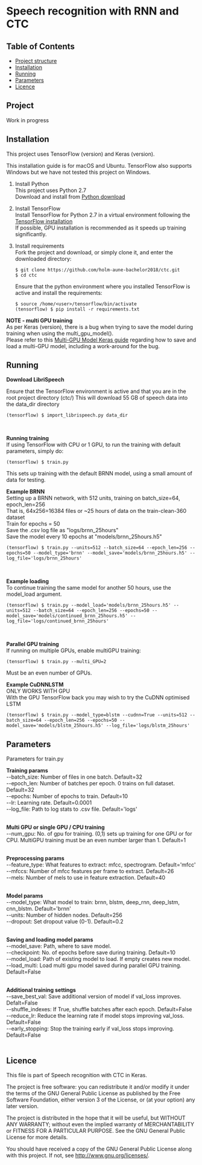Speech recognition with RNN and CTC
======
Table of Contents
------
 * [Project structure](#project)
 * [Installation](#installation)
 * [Running](#running)
 * [Parameters](#params)
 * [Licence](#licence)

<a name="project"/>

## Project
Work in progress

<a name="installation"/>

## Installation
This project uses TensorFlow (version) and Keras (version).

This installation guide is for macOS and Ubuntu. 
TensorFlow also supports Windows but we have not tested this project on Windows.
1. Install Python  
This project uses Python 2.7  
Download and install from [Python download]

2. Install TensorFlow  
Install TensorFlow for Python 2.7 in a virtual environment following the [TensorFlow installation]  
If possible, GPU installation is recommended as it speeds up training significantly.

3. Install requirements  
Fork the project and download, or simply clone it, and enter the downloaded directory:
   ```
   $ git clone https://github.com/holm-aune-bachelor2018/ctc.git
   $ cd ctc
   ```
   Ensure that the python environment where you installed TensorFlow is active and install the             requirements:
   ```ubuntu
   $ source /home/<user>/tensorflow/bin/activate
   (tensorflow) $ pip install -r requirements.txt
   ```


**NOTE - multi GPU training**  
As per Keras (version), there is a bug when trying to save the model during training when using the multi_gpu_model().  
Please refer to this [Multi-GPU Model Keras guide] regarding how to save and load a multi-GPU model, including a work-around for the bug.

<a name="running"/>

## Running

**Download LibriSpeech** 

Ensure that the TensorFlow environment is active and that you are in the root project directory (ctc/)
This will download 55 GB of speech data into the data_dir directory

```
(tensorflow) $ import_librispeech.py data_dir 

```
<br> 

**Running training** <br>
If using TensorFlow with CPU or 1 GPU, to run the training with default parameters, simply do:
``` 
(tensorflow) $ train.py
```
This sets up training with the default BRNN model, using a small amount of data for testing. <br> 

**Example BRNN** <br>
Setting up a BRNN network, with 512 units, training on batch_size=64, epoch_len=256 <br>
That is, 64x256=16384 files or ~25 hours of data on the train-clean-360 dataset <br>
Train for epochs = 50 <br>
Save the .csv log file as "logs/brnn_25hours" <br>
Save the model every 10 epochs at "models/brnn_25hours.h5" <br>

```
(tensorflow) $ train.py --units=512 --batch_size=64 --epoch_len=256 --epochs=50 --model_type='brnn' --model_save='models/brnn_25hours.h5' --log_file='logs/brnn_25hours'  
```
<br> 

**Example loading** <br>
To continue training the same model for another 50 hours, use the model_load argument.
```
(tensorflow) $ train.py --model_load='models/brnn_25hours.h5' --units=512 --batch_size=64 --epoch_len=256 --epochs=50 --model_save='models/continued_brnn_25hours.h5' --log_file='logs/continued_brnn_25hours'  
```
<br> 

**Parallel GPU training** <br>
If running on multiple GPUs, enable multiGPU training:
```
(tensorflow) $ train.py --multi_GPU=2
```
Must be an even number of GPUs. <br> 

**Example CuDNNLSTM** <br>
ONLY WORKS WITH GPU <br>
With the GPU TensorFlow back you may wish to try the CuDNN optimised LSTM

```
(tensorflow) $ train.py --model_type=blstm --cudnn=True --units=512 --batch_size=64 --epoch_len=256 --epochs=50 --model_save='models/blstm_25hours.h5' --log_file='logs/blstm_25hours'
```


<a name="params"/>

## Parameters
Parameters for train.py

**Training params** <br>
--batch_size: Number of files in one batch. Default=32<br>
--epoch_len: Number of batches per epoch. 0 trains on full dataset. Default=32<br>
--epochs: Number of epochs to train. Default=10<br>
--lr: Learning rate. Default=0.0001<br>
--log_file: Path to log stats to .csv file. Default='logs'<br><br>

**Multi GPU or single GPU / CPU training** <br>
--num_gpu: No. of gpu for training. (0,1) sets up training for one GPU or for CPU.
           MultiGPU training must be an even number larger than 1. Default=1<br><br>

**Preprocessing params**<br>
--feature_type: What features to extract: mfcc, spectrogram. Default='mfcc'<br>
--mfccs: Number of mfcc features per frame to extract. Default=26<br>
--mels: Number of mels to use in feature extraction. Default=40<br><br>

**Model params**<br>
--model_type: What model to train: brnn, blstm, deep_rnn, deep_lstm, cnn_blstm. Default='brnn'<br>
--units: Number of hidden nodes. Default=256<br>
--dropout: Set dropout value (0-1). Default=0.2<br><br>

**Saving and loading model params**<br>
--model_save: Path, where to save model.<br>
--checkpoint: No. of epochs before save during training. Default=10<br>
--model_load: Path of existing model to load. If empty creates new model.<br>
--load_multi: Load multi gpu model saved during parallel GPU training. Default=False<br><br>

**Additional training settings**<br>
--save_best_val: Save additional version of model if val_loss improves. Defalt=False<br>
--shuffle_indexes: If True, shuffle batches after each epoch. Default=False<br>
--reduce_lr: Reduce the learning rate if model stops improving val_loss. Default=False<br>
--early_stopping: Stop the training early if val_loss stops improving. Default=False<br><br>

<a name="licence"/>

## Licence
This file is part of Speech recognition with CTC in Keras.

The project is free software: you can redistribute it and/or modify
it under the terms of the GNU General Public License as published by
the Free Software Foundation, either version 3 of the License, or
(at your option) any later version.

The project is distributed in the hope that it will be useful,
but WITHOUT ANY WARRANTY; without even the implied warranty of
MERCHANTABILITY or FITNESS FOR A PARTICULAR PURPOSE.  See the
GNU General Public License for more details.

You should have received a copy of the GNU General Public License
along with this project. If not, see <http://www.gnu.org/licenses/>.
   


[Python download]: https://www.python.org/downloads/
[TensorFlow installation]: https://www.tensorflow.org/install/
[Multi-GPU Model Keras guide]: https://blog.datawow.io/multi-gpu-model-keras-ef463bf965d9

